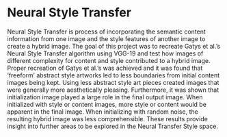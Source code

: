 # Neural Style Transfer

Neural Style Transfer is process of incorporating the semantic content information
from one image and the style features of another image to create a hybrid image.
The goal of this project was to recreate Gatys et al.’s Neural Style Transfer algorithm using VGG-19 and test how images of different complexity for content and
style contributed to a hybrid image. Proper recreation of Gatys et al.’s was achieved
and it was found that ’freeform’ abstract style artworks led to less boundaries from
initial content images being kept. Using less abstract style art pieces created images
that were generally more aesthetically pleasing. Furthermore, it was shown that
initialization image played a large role in the final output image. When initialized
with style or content images, more style or content would be apparent in the final
image. When initializing with random noise, the resulting hybrid image was less
comprehensible. These results provide insight into further areas to be explored in
the Neural Transfer Style space.
